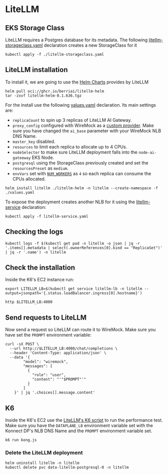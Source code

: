# LiteLLM


## EKS Storage Class
LiteLLM requires a Postgres database for its metadata. The following [litellm-storageclass.yaml](../litellm/litellm-storageclass.yaml) declaration creates a new StorageClass for it

```
kubectl apply -f ./litellm-storageclass.yaml
```

## LiteLLM installation

To install it, we are going to use the [Helm Charts](https://docs.litellm.ai/docs/proxy/deploy#helm-chart) provides by LiteLLM

```
helm pull oci://ghcr.io/berriai/litellm-helm
tar -zxvf litellm-helm-0.1.636.tgz
```

For the install use the following [values.yaml](../litellm/values.yaml) declaration. Its main settings are:
* ``replicaCount`` to spin up 3 replicas of LiteLLM AI Gateway.
* ``proxy_config`` configured with WireMock as a [custom provider](https://docs.litellm.ai/docs/providers/custom). Make sure you have changed the ``ai_base`` parameter with your WireMock NLB DNS Name.
* ``master_key`` disabled.
* ``resources`` to limit each replica to allocate up to 4 CPUs.
* ``nodeSelector`` to make sure LiteLLM deployment falls into the ``node-ai-gateeway`` EKS Node.
* ``postgresql`` using the StorageClass previously created and set the ``resourcesPreset`` as ``medium``.
* ``envVars`` set with [``NUM_WORKERS``](https://docs.litellm.ai/docs/proxy/cli#--num_workers) as ``4`` so each replica can consume the CPUs allocated.


```
helm install litellm ./litellm-helm -n litellm --create-namespace -f ./values.yaml
```


To expose the deployment creates another NLB for it using the [litellm-service](../litellm/litellm-service.yaml) declaration:


```
kubectl apply -f litellm-service.yaml
```

## Checking the logs

```
kubectl logs -f $(kubectl get pod -n litellm -o json | jq -r '.items[].metadata | select(.ownerReferences[0].kind == "ReplicaSet")' | jq -r '.name') -n litellm
```


## Check the installation

Inside the K6's EC2 instance run:

```
export LITELLM_LB=$(kubectl get service litellm-lb -n litellm --output=jsonpath='{.status.loadBalancer.ingress[0].hostname}')
```

```
http $LITELLM_LB:4000
```


## Send requests to LiteLLM

Now send a request so LiteLLM can route it to WireMock. Make sure you have set the ``PROMPT`` environment variable:


```
curl -sX POST \
  --url http://$LITELLM_LB:4000/chat/completions \
  --header 'Content-Type: application/json' \
  --data '{
        "model": "wiremock",
        "messages": [
          {
            "role": "user",
            "content": "'"$PROMPT"'"
          }
        ]
    }' | jq '.choices[].message.content'
```

## K6

Inside the K6's EC2 use the [LiteLLM's K6 script](../k6/litellm.js) to run the performance test. Make sure you have the ``DATAPLANE_LB`` environment variable set with the Konnect DP's NLB DNS Name and the ``PROMPT`` environment variable set.

```
k6 run kong.js
```



### Delete the LiteLLM deployment

```
helm uninstall litellm -n litellm
kubectl delete pvc data-litellm-postgresql-0 -n litellm
```

